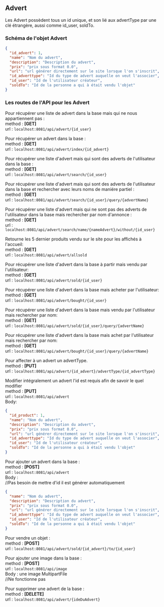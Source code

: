 ## Advert

Les Advert possèdent tous un id unique, et son lié aux advertType par une clé étrangère,
aussi comme id_user, soldTo.

### Schéma de l'objet Advert

```json
{
  "id_advert": 1,
  "name": "Nom du advert",
  "description": "Description du advert",
  "prix": "prix sous format 0.0",
  "url": "url générer directement sur le site lorsque l'on s'inscrit",
  "id_adverttype": "Id du type de advert auquelle on veut l'associer",
  "id_user": "Id de l'utilisateur créateur",
  "soldTo": "Id de la personne a qui à était vendu l'objet"
}
```

### Les routes de l'API pour les Advert

Pour récupérer une liste de advert dans la base mais qui ne nous appartiennent pas :</br>
method : **[GET]**</br>
url : `localhost:8081/api/advert/{id_user}`</br>

Pour récupérer un advert dans la base :</br>
method : **[GET]**</br>
url : `localhost:8081/api/advert/index/{id_advert}`</br>

Pour récupérer une liste d'advert mais qui sont des adverts de l'utilisateur dans la 
base :</br>
method : **[GET]**</br>
url : `localhost:8081/api/advert/search/{id_user}`</br>

Pour récupérer une liste d'advert mais qui sont des adverts de l'utilisateur dans la
base et rechercher avec leurs noms de maniére partiel :</br>
method : **[GET]**</br>
url : `localhost:8081/api/advert/search/{id_user}/query/{advertName}`</br>

Pour récupérer une liste d'advert mais qui ne sont pas des adverts de l'utilisateur dans la
base mais rechercher par nom d'annonce :</br>
method : **[GET]**</br>
url : `localhost:8081/api/advert/search/name/{nameAdvert}/without/{id_user}`</br>

Retourne les 5 dernier produits vendu sur le site pour les affichés à l'accueil:</br>
method : **[GET]**</br>
url : `localhost:8081/api/advert/allsold`</br>

Pour récupérer une liste d'advert dans la base à partir mais vendu par l'utilisateur:</br>
method : **[GET]**</br>
url : `localhost:8081/api/advert/sold/{id_user}`</br>

Pour récupérer une liste d'advert dans la base mais acheter par l'utilisateur:</br>
method : **[GET]**</br>
url : `localhost:8081/api/advert/bought/{id_user}`</br>

Pour récupérer une liste d'advert dans la base mais vendu par l'utilisateur
mais rechercher par nom:</br>
method : **[GET]**</br>
url : `localhost:8081/api/advert/sold/{id_user}/query/{advertName}`</br>

Pour récupérer une liste d'advert dans la base mais achet par l'utilisateur
mais rechercher par nom:</br>
method : **[GET]**</br>
url : `localhost:8081/api/advert/bought/{id_user}/query/{advertName}`</br>

Pour affecter à un advert un advertType.</br>
method : **[PUT]** </br>
url : `localhost:8081/api/advert/{id_advert}/advertType/{id_advertType}`</br>

Modifier intégralement un advert l'id est requis afin de savoir le quel modifier</br>
method : **[PUT]** </br>
url : `localhost:8081/api/advert`</br>
Body:</br>

```json
{
  "id_product": 1,
  "name": "Nom du advert",
  "description": "Description du advert",
  "prix": "prix sous format 0.0",
  "url": "url générer directement sur le site lorsque l'on s'inscrit",
  "id_adverttype": "Id du type de advert auquelle on veut l'associer",
  "id_user": "Id de l'utilisateur créateur",
  "soldTo": "Id de la personne a qui à était vendu l'objet"
}
```

Pour ajouter un advert dans la base :</br>
method : **[POST]**</br>
url : `localhost:8081/api/advert`</br>
Body :</br>
//Pas besoin de mettre d'id il est générer automatiquement</br>

```json
{
  "name": "Nom du advert",
  "description": "Description du advert",
  "prix": "prix sous format 0.0",
  "url": "url générer directement sur le site lorsque l'on s'inscrit",
  "id_adverttype": "Id du type de advert auquelle on veut l'associer",
  "id_user": "Id de l'utilisateur créateur",
  "soldTo": "Id de la personne a qui à était vendu l'objet"
}
```
Pour vendre un objet :</br>
method : **[POST]**</br>
url : `localhost:8081/api/advert/sold/{id_advert}/to/{id_user}`</br>

Pour ajouter une image dans la base :</br>
method : **[POST]**</br>
url : `localhost:8081/api/image`</br>
Body : une image MultipartFile</br>
//Ne fonctionne pas</br>

Pour supprimer une advert de la base :</br>
method : **[DELETE]**</br>
url : `localhost:8081/api/advert/{ideDuAdvert}`</br>